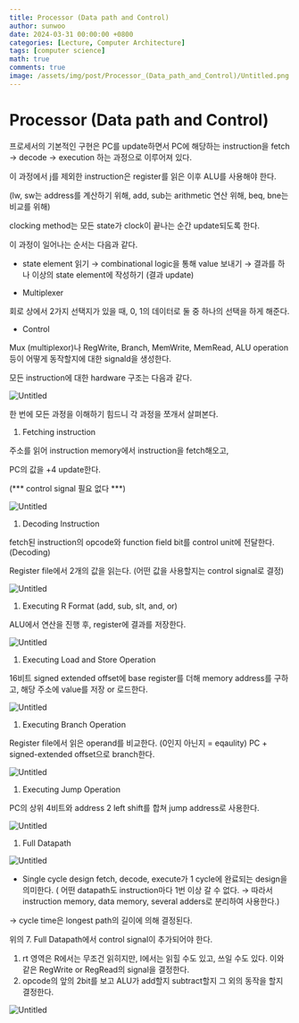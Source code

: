 ```yaml
---
title: Processor (Data path and Control)
author: sunwoo
date: 2024-03-31 00:00:00 +0800
categories: [Lecture, Computer Architecture]
tags: [computer science]
math: true
comments: true
image: /assets/img/post/Processor_(Data_path_and_Control)/Untitled.png
---
```


# Processor (Data path and Control)

프로세서의 기본적인 구현은 PC를 update하면서 PC에 해당하는 instruction을 
fetch → decode → execution 하는 과정으로 이루어져 있다.

이 과정에서 j를 제외한 instruction은 register를 읽은 이후 ALU를 사용해야 한다.

(lw, sw는 address를 계산하기 위해, add, sub는 arithmetic 연산 위해, beq, bne는 비교를 위해)

clocking method는 모든 state가 clock이 끝나는 순간 update되도록 한다.

이 과정이 일어나는 순서는 다음과 같다.

- state element 읽기 → combinational logic을 통해 value 보내기 → 
결과를 하나 이상의 state element에 작성하기 (결과 update)

- Multiplexer

회로 상에서 2가지 선택지가 있을 때, 0, 1의 데이터로 둘 중 하나의 선택을 하게 해준다.

- Control

Mux (multiplexor)나 RegWrite, Branch, MemWrite, MemRead, ALU operation 등이 
어떻게 동작할지에 대한 signald을 생성한다.

모든 instruction에 대한 hardware 구조는 다음과 같다.

![Untitled](/assets/img/post/Processor_(Data_path_and_Control)/Untitled.png)

한 번에 모든 과정을 이해하기 힘드니 각 과정을 쪼개서 살펴본다.

1. Fetching instruction

주소를 읽어 instruction memory에서 instruction을 fetch해오고, 

PC의 값을 +4 update한다.

(*** control signal 필요 없다 ***)

![Untitled](/assets/img/post/Processor_(Data_path_and_Control)/Untitled1.png)

1. Decoding Instruction

fetch된 instruction의 opcode와 function field bit를 control unit에 전달한다. (Decoding)

Register file에서 2개의 값을 읽는다. 
(어떤 값을 사용할지는 control signal로 결정)

![Untitled](/assets/img/post/Processor_(Data_path_and_Control)/Untitled2.png)

1. Executing R Format (add, sub, slt, and, or)

ALU에서 연산을 진행 후, register에 결과를 
저장한다.

![Untitled](/assets/img/post/Processor_(Data_path_and_Control)/Untitled3.png)

1. Executing Load and Store Operation

16비트 signed extended offset에 base register를 더해 memory address를 구하고, 해당 주소에 value를 저장 or 로드한다.

![Untitled](/assets/img/post/Processor_(Data_path_and_Control)/Untitled4.png)

1. Executing Branch Operation

Register file에서 읽은 operand를 비교한다.
(0인지 아닌지 = eqaulity)
PC + signed-extended offset으로 branch한다.

![Untitled](/assets/img/post/Processor_(Data_path_and_Control)/Untitled5.png)

1. Executing Jump Operation

PC의 상위 4비트와 address 2 left shift를 합쳐 jump address로 사용한다.

![Untitled](/assets/img/post/Processor_(Data_path_and_Control)/Untitled6.png)

1. Full Datapath

![Untitled](/assets/img/post/Processor_(Data_path_and_Control)/Untitled7.png)

- Single cycle design
fetch, decode, execute가 1 cycle에 완료되는 design을 의미한다.
( 어떤 datapath도 instruction마다 1번 이상 갈 수 없다.
 → 따라서 instruction memory, data memory, several adders로 분리하여 사용한다.)

→ cycle time은 longest path의 길이에 의해 결정된다.

위의 7. Full Datapath에서 control signal이 추가되어야 한다.

1. rt 영역은 R에서는 무조건 읽히지만, I에서는 읽힐 수도 있고, 쓰일 수도 있다.
이와 같은 RegWrite or RegRead의 signal을 결정한다.
2. opcode의 앞의 2bit를 보고 ALU가 add할지 subtract할지 그 외의 동작을 할지 결정한다.

![Untitled](/assets/img/post/Processor_(Data_path_and_Control)/Untitled8.png)